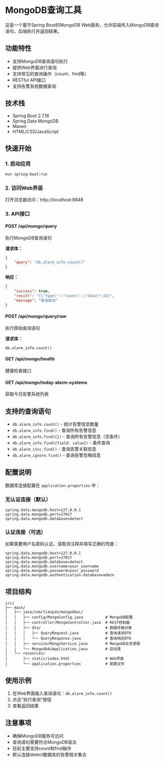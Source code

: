 # MongoDB查询工具

这是一个基于Spring Boot的MongoDB Web服务，允许前端传入MongoDB查询语句，后端执行并返回结果。

## 功能特性

- 支持MongoDB查询语句执行
- 提供Web界面进行查询
- 支持常见的查询操作（count、find等）
- RESTful API接口
- 支持告警系统数据查询

## 技术栈

- Spring Boot 2.7.18
- Spring Data MongoDB
- Maven
- HTML/CSS/JavaScript

## 快速开始

### 1. 启动应用

```bash
mvn spring-boot:run
```

### 2. 访问Web界面

打开浏览器访问：http://localhost:8848

### 3. API接口

#### POST /api/mongo/query

执行MongoDB查询语句

**请求体：**
```json
{
    "query": "db.alarm_info.count()"
}
```

**响应：**
```json
{
    "success": true,
    "result": "{\"type\":\"count\",\"data\":42}",
    "message": "查询成功"
}
```

#### POST /api/mongo/query/raw

执行原始查询语句

**请求体：**
```
db.alarm_info.count()
```

#### GET /api/mongo/health

健康检查接口

#### GET /api/mongo/today-alarm-systems

获取今日告警系统列表

## 支持的查询语句

- `db.alarm_info.count()` - 统计告警信息数量
- `db.alarm_info.find()` - 查询所有告警信息
- `db.alarm_info.find({})` - 查询所有告警信息（空条件）
- `db.alarm_info.find({field: value})` - 条件查询
- `db.alarm_itsc.find()` - 查询告警关联信息
- `db.alarm_ignore.find()` - 查询告警忽略信息

## 配置说明

数据库连接配置在 `application.properties` 中：

### 无认证连接（默认）
```properties
spring.data.mongodb.host=127.0.0.1
spring.data.mongodb.port=27017
spring.data.mongodb.database=detect
```

### 认证连接（可选）
如果需要用户名密码认证，请取消注释并填写正确的凭据：
```properties
spring.data.mongodb.host=127.0.0.1
spring.data.mongodb.port=27017
spring.data.mongodb.database=detect
spring.data.mongodb.username=your_username
spring.data.mongodb.password=your_password
spring.data.mongodb.authentication-database=admin
```

## 项目结构

```
src/
├── main/
│   ├── java/com/tianpan/mongodbai/
│   │   ├── config/MongoConfig.java          # MongoDB配置
│   │   ├── controller/MongoController.java  # REST控制器
│   │   ├── dto/                             # 数据传输对象
│   │   │   ├── QueryRequest.java            # 查询请求DTO
│   │   │   └── QueryResponse.java           # 查询响应DTO
│   │   ├── service/MongoService.java        # MongoDB业务逻辑
│   │   └── MongodbAiApplication.java        # 启动类
│   └── resources/
│       ├── static/index.html                # Web界面
│       └── application.properties           # 配置文件
```

## 使用示例

1. 在Web界面输入查询语句：`db.alarm_info.count()`
2. 点击"执行查询"按钮
3. 查看返回结果

## 注意事项

- 确保MongoDB服务可访问
- 查询语句需要符合MongoDB语法
- 目前主要支持count和find操作
- 默认连接detect数据库的告警相关集合 